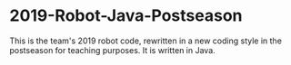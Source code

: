# 2019-Robot-Java-Postseason
This is the team's 2019 robot code, rewritten in a new coding style in the postseason for teaching purposes. It is written in Java.
